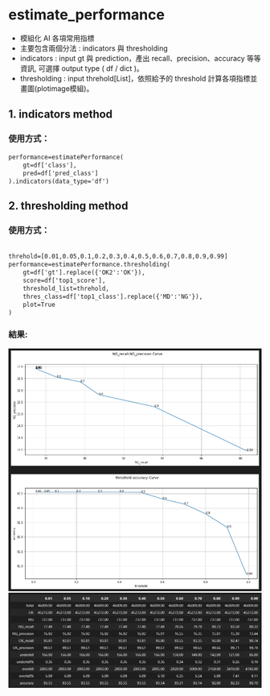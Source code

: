 # estimate_performance
* 模組化 AI 各項常用指標
* 主要包含兩個分法 : indicators 與 thresholding
* indicators : input gt 與 prediction，產出 recall、precision、accuracy 等等資訊, 可選擇 output type ( df / dict )。
* thresholding : input threhold[List]，依照給予的 threshold 計算各項指標並畫圖(plotimage模組)。

## 1. indicators method
### 使用方式：
```python=
performance=estimatePerformance(
    gt=df['class'],
    pred=df['pred_class']
).indicators(data_type='df')
```

## 2. thresholding method
### 使用方式：
```python=

threhold=[0.01,0.05,0.1,0.2,0.3,0.4,0.5,0.6,0.7,0.8,0.9,0.99]
performance=estimatePerformance.thresholding(
    gt=df['gt'].replace({'OK2':'OK'}),
    score=df['top1_score'],
    threshold_list=threhold,
    thres_class=df['top1_class'].replace({'MD':'NG'}),
    plot=True
)
```
### 結果:
![result-1](plot_curve.png)
![result-2](data.png)



